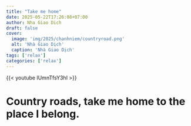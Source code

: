 ```yaml
---
title: "Take me home"
date: 2025-05-22T17:26:08+07:00
author: Nha Giao Dich
draft: false
cover:
  image: 'img/2025/chanhniem/countryroad.png'
  alt: 'Nhà Giao Dịch'
  caption: 'Nhà Giao Dịch'
tags: ['relax']
categories: ['relax']
---
```


{{< youtube IUmnTfsY3hI >}}
# Country roads, take me home to the place I belong.